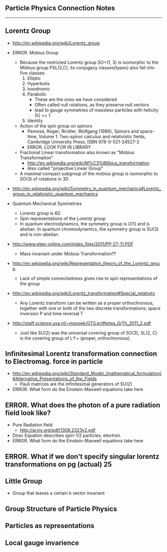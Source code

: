 Particle Physics Connection Notes
----------------------------------
----------------------------------

Lorentz Group
---------------
* http://en.wikipedia.org/wiki/Lorentz_group
* ERROR. Mobius Group
  * Because the restricted Lorentz group SO+(1, 3) is isomorphic to the Möbius group PSL(2,C), its conjugacy classes(types) also fall into five
    classes:
    1. Elliptic
    2. Hyperbolis
    3. loxodromic
    4. Parabolic
       * These are the ones we have considered
       * Often called null rotations, as they preserve null vectors
       * lead to gauge symmetries of massless particles with helicity |h| >= 1
    5. Identity
  * Action of the spin group on spinors
    * Penrose, Roger; Rindler, Wolfgang (1986), Spinors and space-time, Volume 1: Two-spinor calculus and relativistic fields, Cambridge
      University Press, ISBN 978-0-521-24527-2
    * ERROR. LOOK FOR IN LIBRARY
  * Fractional Linear transformation also known as "Mobius Transformation"
    * http://en.wikipedia.org/wiki/M%C3%B6bius_transformation
    * Also called "projective Linear Group"
  * A maximal compact subgroup of the mobius group is isomorphic to SO(3) of rotations in 3D
* http://en.wikipedia.org/wiki/Symmetry_in_quantum_mechanics#Lorentz_group_in_relativistic_quantum_mechanics
* Quantum Mechanical Symmetries
  * Lorentz group is 6D
  * Spin representations of the Lorentz group
  * In quantum electrodynamics, the symmetry group is U(1) and is abelian. In quantum chromodynamics, the symmetry group is SU(3) and is
    non-abelian.
* http://www.ptep-online.com/index_files/2011/PP-27-11.PDF
  * Mass invariant under Mobius Transformation??

* http://en.wikipedia.org/wiki/Representation_theory_of_the_Lorentz_group
  * Lack of simple connectedness gives rise to spin representations of the group
* http://en.wikipedia.org/wiki/Lorentz_transformation#Special_relativity
  * Any Lorentz transform can be written as a proper orthochronous, together with one or both of the two discrete transformations; space
    inversion P and time reversal T
* http://staff.science.uva.nl/~msnoek/GT/LectNotes_GrTh_2011_2.pdf
    * Just like SU(2) was the universal covering group of SO(3), SL(2, C) is the covering group of L↑+ (proper, orthochronous).


Infinitesimal Lorentz transformation connection to Electromag. force in particle
--------------------------------------------------------------------------------
* http://en.wikipedia.org/wiki/Standard_Model_(mathematical_formulation)#Alternative_Presentations_of_the_Fields
  * Pauli matrices are the infinitesimal generators of SU(2)
* ERROR. What form do the Einstein-Maxwell equations take here




ERROR. What does the photon of a pure radiation field look like?
----------------------------------------------------------------
* Pure Radiation field
  * http://arxiv.org/pdf/1308.2323v2.pdf
* Dirac Equation describes spin-1/2 particles, electron.
* ERROR. What form do the Einstein-Maxwell equations take here

ERROR. What if we don't specify singular lorentz transformations on pg (actual) 25
---------------------------------------------------------------------------

Little Group
------------
* Group that leaves a certain k vector invariant

Group Structure of Particle Physics
-----------------------------------

Particles as representations
----------------------------

Local gauge invarience
----------------------

 